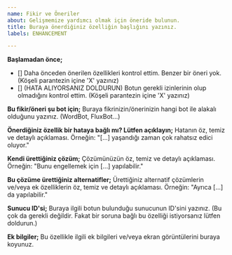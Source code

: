 ```yaml
---
name: Fikir ve Öneriler
about: Gelişmemize yardımcı olmak için öneride bulunun.
title: Buraya önerdiğiniz özelliğin başlığını yazınız.
labels: ENHANCEMENT

---
```


**Başlamadan önce;**
- [] Daha önceden önerilen özellikleri kontrol ettim. Benzer bir öneri yok. (Köşeli parantezin içine 'X' yazınız)
- [] (HATA ALIYORSANIZ DOLDURUN) Botun gerekli izinlerinin olup olmadığını kontrol ettim. (Köşeli parantezin içine 'X' yazınız)

**Bu fikir/öneri şu bot için;**
Buraya fikrinizin/önerinizin hangi bot ile alakalı olduğunu yazınız. (WordBot, FluxBot...)

**Önerdiğiniz özellik bir hataya bağlı mı? Lütfen açıklayın;**
Hatanın öz, temiz ve detaylı açıklaması.  Örneğin: "[...] yaşandığı zaman çok rahatsız edici oluyor."

**Kendi ürettiğiniz çözüm;**
Çözümünüzün öz, temiz ve detaylı açıklaması. Örneğin: "Bunu engellemek için [...] yapılabilir."

**Bu çözüme ürettiğiniz alternatifler;**
Ürettiğiniz alternatif çözümlerin ve/veya ek özelliklerin öz, temiz ve detaylı açıklaması. Örneğin: "Ayrıca [...] da yapılabilir."

**Sunucu ID'si;**
Buraya ilgili botun bulunduğu sunucunun ID'sini yazınız. (Bu çok da gerekli değildir. Fakat bir soruna bağlı bu özelliği istiyorsanız lütfen doldurun.)

**Ek bilgiler;**
Bu özellikle ilgili ek bilgileri ve/veya ekran görüntülerini buraya koyunuz.
